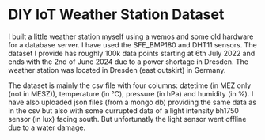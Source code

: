 # DIY IoT Weather Station Dataset
I built a little weather station myself using a wemos and some old hardware for a database server. I have used the SFE_BMP180 and DHT11 sensors. The dataset I provide has roughly 100k data points starting at 6th July 2022 and ends with the 2nd of June 2024 due to a power shortage in Dresden. The weather station was located in  Dresden (east outskirt) in Germany. 

The dataset is mainly the csv file with four columns: datetime (in MEZ only (not in MESZ)), temperature (in °C), pressure (in hPa) and humidity (in %). I have also uploaded json files (from a mongo db) providing the same data as in the csv but also with some currupted data of a light intensity bh1750 sensor (in lux) facing south. But unfortunatly the light sensor went offline due to a water damage.
